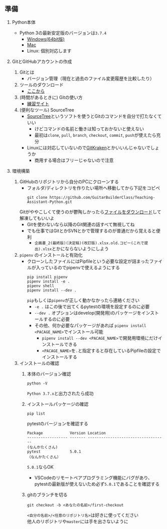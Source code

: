 ## 準備

1. Python本体
    - Python 3の最新安定版のバージョンは`3.7.4`
        - [Windows(64bit版)](https://www.python.org/ftp/python/3.7.4/python-3.7.4-amd64-webinstall.exe)
        - [Mac](https://www.python.org/ftp/python/3.7.4/python-3.7.4-macosx10.9.pkg)
        - Linux: 個別対応します

1. GitとGitHubアカウントの作成
    1. Gitとは
        - バージョン管理（現在と過去のファイル変更履歴を比較したり）
    1. ツールのダウンロード
        - [ここから](https://git-scm.com/book/ja/v2/%E4%BD%BF%E3%81%84%E5%A7%8B%E3%82%81%E3%82%8B-Git%E3%81%AE%E3%82%A4%E3%83%B3%E3%82%B9%E3%83%88%E3%83%BC%E3%83%AB)
    1. (時間があるときに) Gitの使い方
        - [練習サイト](https://learngitbranching.js.org/)
    1. (便利なツール) SourceTree
        - [SourceTree](https://prog-8.com/blogs/how_to_use_sourcetree)というソフトを使うとGitのコマンドを自分で打たなくていい
            - けどコマンドの名前と働きは知っておかないと使えない
            - 最初は`clone`, `pull`, `branch`,  `checkout`, `commit`, `push`が使えたら充分
        - Linuxには対応していないので[GitKraken](https://www.gitkraken.com/)とかいいんじゃないでしょうか
            - 商用する場合はフリーじゃないので注意

1. 環境構築
    1. GitHubのリポジトリから自分のPCにクローンする
        - フォルダ/ディレクトリを作りたい場所へ移動してから下記をコピペ
            ```
            git clone https://github.com/GuitarBuilderClass/Teaching-Assistant-Python.git
            ```
        Gitがややこしくて使うのが鬱陶しかったら[ファイルをダウンロード](https://github.com/GuitarBuilderClass/Teaching-Assistant-Python/archive/master.zip)して解凍してもいいよ
        - Gitを使わないなら以降のGit関連の話すべて無視してね
        - でも仕事ではGitとかSVNとかで管理するのが普通だから覚えると便利
            - `企画書_2(最終版)(決定稿)(改訂版).xlsx.old.コピー(これで提出).xlsx`とかにならないようにしよう
    1. `pipenv` のインストールと有効化
        - クローンしたファイルにはPipfileという必要な設定が詰まったファイルが入っているのでpipenvで使えるようにする
            ```
            pip install pipenv
            pipenv install -e .
            pipenv shell
            pipenv install --dev .
            ```
            `pip`もしくは`pipenv`が正しく動かなかったら連絡ください  
            - `-e .` はこの後で出てくるpytestの環境を設定するのに必要  
            - `--dev .` オプションはdevelop(開発用)のパッケージをインストールするのに必要  
            - その他、何か必要なパッケージがあれば `pipenv install <PACAGE_NAME>`でインストール可能  
                - `pipenv install --dev <PACAGE_NAME>`で開発用環境にだけインストールできる
                - `<PACAGE_NAME>`を`.`と指定すると存在しているPipfileの設定でインストールする
    1. インストールの確認
        1. 本体のバージョン確認　　
            ```
            python -V
            ```
            `Python 3.7.x`と出力されたら成功
        1. インストールパッケージの確認
            ```
            pip list
            ```
            
            pytestのバージョンを確認する
            ```
            Package            Version Location
            ------------------ ------- -----------------------------------
            (なんかたくさん)
            pytest             5.0.1
            （なんかたくさん）
            ```
            `5.0.1`ならOK
            - VSCodeのリモートペアプログラミング機能にバグがあり、pytestの最新版が使えないため必ず`5.0.1`であることを確認する  
        1. gitのブランチを切る
            ```
            git checkout -b <あなたの名前>/first-checkout
            ```
            `<自分の名前>/<任意のリポジトリ名>`は好きに使ってください  
            他人のリポジトリや`master`には手を出さないように